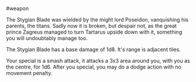 #weapon 

The Stygian Blade was wielded by the might lord Poseidon, vanquishing his parents, the titans. Sadly now it is broken, but despair not, as the great prince Zagreus managed to turn Tartarus upside down with it, something you will undoubtably manage too.

The Stygian Blade has a base damage of 1d8. It's range is adjacent tiles. 

Your special is a smash attack, it attacks a 3x3 area around you, with you as the centre, for 1d6. After you special, you may do a dodge action with no movement penalty.